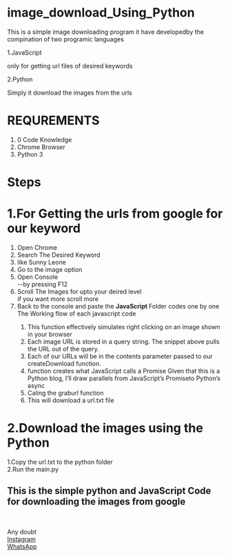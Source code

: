 # image_download_Using_Python

This is a simple image downloading program 
it have developedby the compination of two programic languages

1.JavaScript

  only for getting url files of desired keywords
  
2.Python

  Simply it download the images from the urls
  
  
 # REQUREMENTS
 1. 0 Code Knowledge
 2. Chrome Browser
 3. Python 3
 
 
 
# Steps

# 1.For Getting the urls from google for our keyword
<html>
<ol>
  <li>Open Chrome</li>
  <li>Search The Desired Keyword</li>
  <li>like Sunny Leone</li>
  <li>Go to the image option</li>
  <li>Open Console</li>
      --by pressing F12
  <li>Scroll The Images for upto your deired level<br>
    if you want more scroll more
  <li>Back to the console and paste the <b>JavaScript </b> Folder codes one by one</li>
  The Working flow of each javascript code

  <ol>
 
    
  <li>This function effectively simulates right clicking on an image shown in your browser</li>
  <li>Each image URL is stored in a query string. The snippet above pulls the URL out of the query.</li>
  <li>Each of our URLs will be in the contents parameter passed to our createDownload function. </li>
  <li>function creates what JavaScript calls a Promise Given that this is a Python blog, I’ll draw parallels from JavaScript’s Promiseto Python’s async</li>
  <li>Caling the graburl function</li>
  <li>This will download a url.txt file
   </ol>
      
  </ol>

# 2.Download the images using the Python <br>
  
  1.Copy the url.txt to the python folder<br>
  2.Run the main.py<br>
      
     



<h2>This is the simple python and JavaScript Code for downloading the images from google</h2><br>




Any doubt<br>
<a href="https://www.instagram.com//al_ajas1">Instagram</a><br>
<a href="https://www.wa.me/+919061161560">WhatsApp</a>
</html>
  
